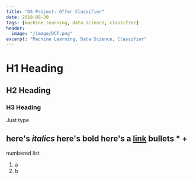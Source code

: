 ```yaml
---
title: "DS Project: Offer Classifier"
date: 2018-08-30
tags: [machine learning, data science, classifier]
header:
  image: "/image/DCT.png"
excerpt: "Machine Learning, Data Science, Classifier"
---
```


# H1 Heading
## H2 Heading
### H3 Heading

Just type

here's *italics*
here's **bold**
here's a [link](https://linkedin.com...)
bullets
*
+
-

numbered list
1. a
2. b
